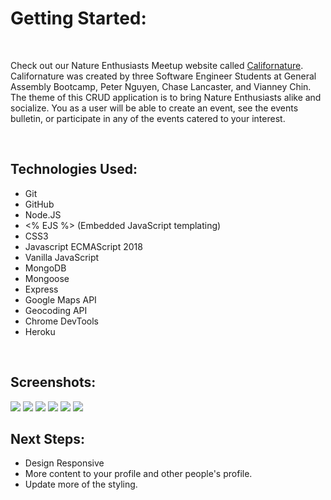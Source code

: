 <h1>Getting Started:</h1>
<br>
<p>Check out our Nature Enthusiasts Meetup website called <a href="http://californature.herokuapp.com/">Californature</a>. Californature was created by three Software Engineer Students at General Assembly Bootcamp, Peter Nguyen, Chase Lancaster, and Vianney Chin. The theme of this CRUD application is to bring Nature Enthusiasts alike and socialize. You as a user will be able to create an event, see the events bulletin, or participate in any of the events catered to your interest.
</p>
<br>

<h2>Technologies Used:</h2>
<ul>
  <li>Git</li>
  <li>GitHub</li>
  <li>Node.JS</li>
  <li><% EJS %> (Embedded JavaScript templating)</li>
  <li>CSS3</li>
  <li>Javascript ECMAScript 2018</li>
  <li>Vanilla JavaScript</li>
  <li>MongoDB</li>
  <li>Mongoose</li>
  <li>Express</li>
  <li>Google Maps API</li>
  <li>Geocoding API</li>
  <li>Chrome DevTools</li>
  <li>Heroku</li>
</ul>
<br>
<h2>Screenshots:</h2>
<img src="https://i.imgur.com/bhqzDTf.png">
<img src="https://i.imgur.com/Gsk42pP.png">
<img src="https://i.imgur.com/5QufW1H.png">
<img src="https://i.imgur.com/ZqSML8i.jpg">
<img src="https://i.imgur.com/qJx8MKR.jpg">
<img src="https://i.imgur.com/e45glY7.jpg">
<h2>Next Steps:</h2>
<ul>
  <li>Design Responsive</li>
  <li>More content to your profile and other people's profile.</li>
  <li>Update more of the styling.</li>
</ul>  

